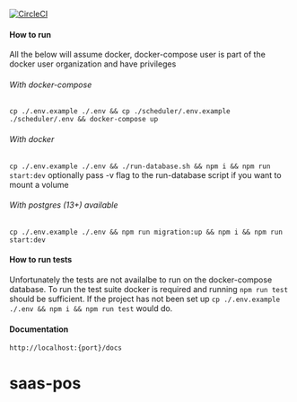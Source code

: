 [![CircleCI](https://dl.circleci.com/status-badge/img/gh/JonasGroenbek/shops-service/tree/main.svg?style=svg)](https://dl.circleci.com/status-badge/redirect/gh/JonasGroenbek/shops-service/tree/main)

#### How to run

All the below will assume docker, docker-compose user is part of the docker user organization and have privileges

###### With docker-compose

`cp ./.env.example ./.env && cp ./scheduler/.env.example ./scheduler/.env && docker-compose up`

###### With docker

`cp ./.env.example ./.env && ./run-database.sh && npm i && npm run start:dev` optionally pass -v flag to the run-database script if you want to mount a volume

###### With postgres (13+) available

`cp ./.env.example ./.env && npm run migration:up && npm i && npm run start:dev`

#### How to run tests

Unfortunately the tests are not availalbe to run on the docker-compose database. To run the test suite docker is required and running `npm run test` should be sufficient. If the project has not been set up `cp ./.env.example ./.env && npm i && npm run test` would do.

#### Documentation

`http://localhost:{port}/docs`
# saas-pos
